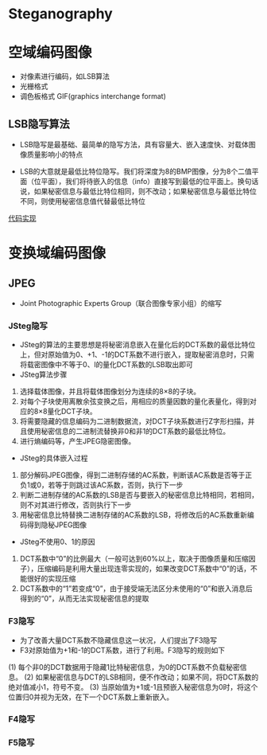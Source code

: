 # Steganography

# 空域编码图像
* 对像素进行编码，如LSB算法
* 光栅格式
* 调色板格式   GIF(graphics interchange format)
## LSB隐写算法
* LSB隐写是最基础、最简单的隐写方法，具有容量大、嵌入速度快、对载体图像质量影响小的特点

* LSB的大意就是最低比特位隐写。我们将深度为8的BMP图像，分为8个二值平面（位平面），我们将待嵌入的信息（info）直接写到最低的位平面上。换句话说，如果秘密信息与最低比特位相同，则不改动；如果秘密信息与最低比特位不同，则使用秘密信息值代替最低比特位

[代码实现](https://github.com/librauee/Staganalysis/tree/master/LSB)

# 变换域编码图像

## JPEG
* Joint Photographic Experts Group（联合图像专家小组）的缩写
### JSteg隐写
* JSteg的算法的主要思想是将秘密消息嵌入在量化后的DCT系数的最低比特位上，但对原始值为0、+1、-1的DCT系数不进行嵌入，提取秘密消息时，只需将载密图像中不等于0、l的量化DCT系数的LSB取出即可
* JSteg算法步骤 

1. 选择载体图像，并且将载体图像划分为连续的8×8的子块。 
2. 对每个子块使用离散余弦变换之后，用相应的质量因数的量化表量化，得到对应的8×8量化DCT子块。 
3. 将需要隐藏的信息编码为二进制数据流，对DCT子块系数进行Z字形扫描，并且使用秘密信息的二进制流替换非0和非1的DCT系数的最低比特位。 
4. 进行熵编码等，产生JPEG隐密图像。

* JSteg的具体嵌入过程
1. 部分解码JPEG图像，得到二进制存储的AC系数，判断该AC系数是否等于正负1或0，若等于则跳过该AC系数，否则，执行下一步
2. 判断二进制存储的AC系数的LSB是否与要嵌入的秘密信息比特相同，若相同，则不对其进行修改，否则执行下一步
3. 用秘密信息比特替换二进制存储的AC系数的LSB，将修改后的AC系数重新编码得到隐秘JPEG图像
* JSteg不使用0、1的原因
1. DCT系数中“0”的比例最大（一般可达到60%以上，取决于图像质量和压缩因子），压缩编码是利用大量出现连零实现的，如果改变DCT系数中“0”的话，不能很好的实现压缩
2. DCT系数中的“1”若变成“0”，由于接受端无法区分未使用的“0”和嵌入消息后得到的“0”，从而无法实现秘密信息的提取
### F3隐写
* 为了改善大量DCT系数不隐藏信息这一状况，人们提出了F3隐写
* F3对原始值为+1和-1的DCT系数，进行了利用。F3隐写的规则如下

(1) 每个非0的DCT数据用于隐藏1比特秘密信息，为0的DCT系数不负载秘密信息。
(2) 如果秘密信息与DCT的LSB相同，便不作改动；如果不同，将DCT系数的绝对值减小1，符号不变。
(3) 当原始值为+1或-1且预嵌入秘密信息为0时，将这个位置归0并视为无效，在下一个DCT系数上重新嵌入。

### F4隐写


### F5隐写

